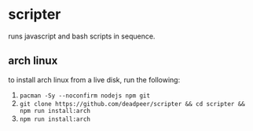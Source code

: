 # scripter

runs javascript and bash scripts in sequence.

## arch linux

to install arch linux from a live disk, run the following:

1. `pacman -Sy --noconfirm nodejs npm git`
2. `git clone https://github.com/deadpeer/scripter && cd scripter && npm run install:arch`
3. `npm run install:arch`
